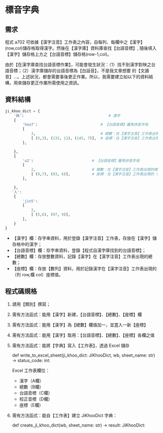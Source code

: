 # 標音字典

## 需求

程式 a702 可依據【漢字注音】工作表之內容，自每列、每欄中之【漢字】(row,col)儲存格取得漢字。然後在【漢字庫】資料庫查找【台語音標】,
隨後填入【漢字】儲存格上方之【台語音標】儲存格(row-1,col)。

由於【在漢字庫查找台語音標作業】，可能會發生狀況：（1）找不到漢字對映之台語音標；（2）漢字庫儲存的台語音標為【白話音】，不是我文章想要
的【文讀音】...。上述狀況，都會需要事後更正作業。所以，我需要建立如以下的資料結構，用來儲存更正作業所需使用之資訊。

## 資料結構

```python
ji_khoo_dict = {
    '與':                                       # 漢字
    {
        'hoo7':                             # 【台語音標】羅馬拼音字母
        [
            3,                              # 總數：在【漢字注音】工作表出現的總數
            [ (5,3), (133, 11), (145, 7)],  # 座標：在【漢字注音】工作表出現的（列,欄）座標位置
        ],

    },
    {
        'u2':                           # 【台語音標】羅馬拼音字母
        [
            2,                          # 總數：在【漢字注音】工作表出現的總數
            [ (9,7), (93, 6)],          # 座標：在【漢字注音】工作表出現的（列,欄）座標位置
        ],

    },
   '人':
    {
        'jin5':
        [
            2,
            [ (5,6), (97, 9)],
        ],
    }
}
```

 - 【漢字】欄：存字串資料，用於登錄【漢字注音】工作表，存放在【漢字】儲存格中的漢字；
 - 【台語音標】欄：存字串資料，登錄【程式自漢字庫找到的台語音標】；
 - 【總數】欄：存放整數資料，記錄【漢字】在【漢字注音】工作表出現的總數；
 - 【座標】欄：存放【數列】資料，用於記錄漢字在【漢字注音】工作表出現的（列 row,欄 col）座標值。

## 程式碼規格

 1. 請用【類別】撰寫；
 2. 需有方法函式：能用【漢字】新建，【台語音標】、【總數】、【座標】欄
 3. 需有方法函式：能用【漢字】為【總數】欄值加一，並罝入一新【座標】
 4. 需有方法函式：能用【漢字】取用：【台語音標】、【總數】、【座標】各欄之值
 5. 需有方法函式：能將【字典】寫入【工作表】，透過 Excel 儲存

    def write_to_excel_sheet(ji_khoo_dict: JiKhooDict, wb, sheet_name: str) -> status_code: int:

    Excel 工作表欄位：

     - 漢字（A欄）
     - 總數（B欄）
     - 台語音標（C欄）
     - 校正音標（D欄）
     - 座標（E欄）

 6. 需有方法函式：能自【工作表】建立 JiKhooDict 字典：

    def create_ji_khoo_dict(wb, sheet_name: str) -> result: JiKhooDict: